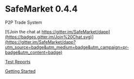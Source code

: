 # SafeMarket 0.4.4

P2P Trade System

[![Join the chat at https://gitter.im/SafeMarket/dapp](https://badges.gitter.im/Join%20Chat.svg)](https://gitter.im/SafeMarket/dapp?utm_source=badge&utm_medium=badge&utm_campaign=pr-badge&utm_content=badge)

[Test Reports](/reports/0.4.4/)

[Getting Started](https://github.com/SafeMarket/dapp/wiki/Getting-Started)